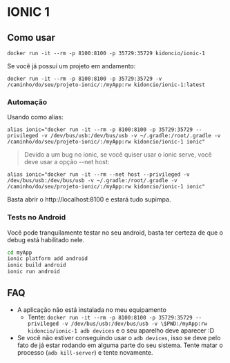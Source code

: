# IONIC 1
## Como usar

```
docker run -it --rm -p 8100:8100 -p 35729:35729 kidoncio/ionic-1
```
Se você já possuí um projeto em andamento:

```
docker run -it --rm -p 8100:8100 -p 35729:35729 -v /caminho/do/seu/projeto-ionic/:/myApp:rw kidoncio/ionic-1:latest
```

### Automação
Usando como alias:

```
alias ionic="docker run -it --rm -p 8100:8100 -p 35729:35729 --privileged -v /dev/bus/usb:/dev/bus/usb -v ~/.gradle:/root/.gradle -v /caminho/do/seu/projeto-ionic/:/myApp:rw kidoncio/ionic-1 ionic"
```

> Devido a um bug no ionic, se você quiser usar o ionic serve, você deve usar a opção --net host:
```
alias ionic="docker run -it --rm --net host --privileged -v /dev/bus/usb:/dev/bus/usb -v ~/.gradle:/root/.gradle -v /caminho/do/seu/projeto-ionic/:/myApp:rw kidoncio/ionic-1 ionic"
```

Basta abrir o http://localhost:8100 e estará tudo supimpa.

### Tests no Android
Você pode tranquilamente testar no seu android, basta ter certeza de que o debug está habilitado nele.

```bash
cd myApp
ionic platform add android
ionic build android
ionic run android
```

## FAQ
* A aplicação não está instalada no meu equipamento
  * Tente: `docker run -it --rm -p 8100:8100 -p 35729:35729 --privileged -v /dev/bus/usb:/dev/bus/usb -v \$PWD:/myApp:rw kidoncio/ionic-1 adb devices` e o seu aparelho deve aparecer :D
* Se você não estiver conseguindo usar o `adb devices`, isso se deve pelo fato de já estar rodando em alguma parte do seu sistema. Tente matar o processo (`adb kill-server`) e tente novamente.
